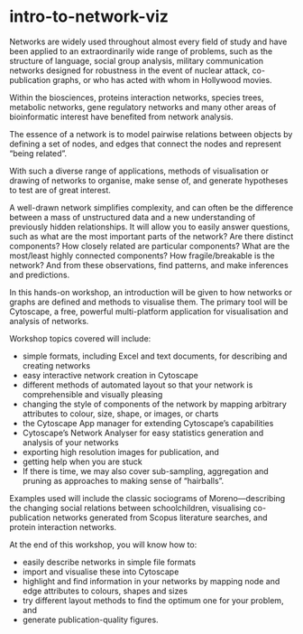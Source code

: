 # intro-to-network-viz

Networks are widely used throughout almost every field of study and have been applied to an extraordinarily wide range of problems, such as the structure of language, social group analysis, military communication networks designed for robustness in the event of nuclear attack, co-publication graphs, or who has acted with whom in Hollywood movies.

Within the biosciences, proteins interaction networks, species trees, metabolic networks, gene regulatory networks and many other areas of bioinformatic interest have benefited from network analysis.

The essence of a network is to model pairwise relations between objects by defining a set of nodes, and edges that connect the nodes and represent “being related”.

With such a diverse range of applications, methods of visualisation or drawing of networks to organise, make sense of, and generate hypotheses to test are of great interest.

A well-drawn network simplifies complexity, and can often be the difference between a mass of unstructured data and a new understanding of previously hidden relationships. It will allow you to easily answer questions, such as what are the most important parts of the network? Are there distinct components? How closely related are particular components? What are the most/least highly connected components? How fragile/breakable is the network? And from these observations, find patterns, and make inferences and predictions.

In this hands-on workshop, an introduction will be given to how networks or graphs are defined and methods to visualise them. The primary tool will be Cytoscape, a free, powerful multi-platform application for visualisation and analysis of networks.

Workshop topics covered will include:
* simple formats, including Excel and text documents, for describing and creating networks
* easy interactive network creation in Cytoscape
* different methods of automated layout so that your network is comprehensible and visually pleasing
* changing the style of components of the network by mapping arbitrary attributes to colour, size, shape, or images, or charts
* the Cytoscape App manager for extending Cytoscape’s capabilities
* Cytoscape’s Network Analyser for easy statistics generation and analysis of your networks
* exporting high resolution images for publication, and
* getting help when you are stuck
* If there is time, we may also cover sub-sampling, aggregation and pruning as approaches to making sense of “hairballs”.

Examples used will include the classic sociograms of Moreno—describing the changing social relations between schoolchildren, visualising co-publication networks generated from Scopus literature searches, and protein interaction networks.


At the end of this workshop, you will know how to:
* easily describe networks in simple file formats
* import and visualise these into Cytoscape
* highlight and find information in your networks by mapping node and edge attributes to colours, shapes and sizes
* try different layout methods to find the optimum one for your problem, and
* generate publication-quality figures. 
